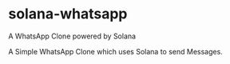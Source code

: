 # solana-whatsapp
A WhatsApp Clone powered by Solana

A Simple WhatsApp Clone which uses Solana to send Messages.



